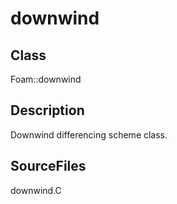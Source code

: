 # downwind 
## Class
Foam::downwind

## Description
Downwind differencing scheme class.

## SourceFiles
downwind.C

